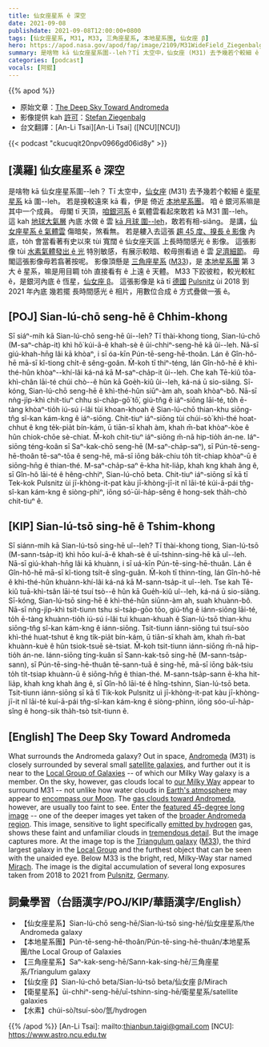 ```yaml
---
title: 仙女座星系 ê 深空
date: 2021-09-08
publishdate: 2021-09-08T12:00:00+0800
tags: [仙女座星系, M31, M33, 三角座星系, 本地星系團, 仙女座 β]
hero: https://apod.nasa.gov/apod/fap/image/2109/M31WideField_Ziegenbalg_960_annotated.jpg
summary: 是啥物 kā 仙女座星系圍--leh？Tī 太空中，仙女座 (M31) 去予幾若个較細 ê 衛星星系 kā 圍--leh。
categories: [podcast]
vocals: [阿錕]
---
```


{{% apod %}}

- 原始文章：[The Deep Sky Toward Andromeda](https://apod.nasa.gov/apod/ap210908.html)
- 影像提供 kah [許可](https://creativecommons.org/licenses/by-nc-sa/2.0/)：[Stefan Ziegenbalg](http://www.simg.de/)
- 台文翻譯：[An-Li Tsai][An-Li Tsai] ([NCU][NCU])

{{< podcast "ckucuqit20npv0966gd06id8y" >}}

## [漢羅] 仙女座星系 ê 深空
是啥物 kā 仙女座星系圍--leh？
Tī 太空中，[仙女座][Andromeda] (M31) 去予幾若个較細 ê [衛星星系][satellite galaxies] kā 圍--leh。
若是搝較遠來 kā 看，伊是 倚近 [本地星系團][Local Group of Galaxies]。
咱 ê 銀河系嘛是其中一个成員。
毋閣 tī 天頂，[咱銀河系][our Milky Way] ê 氣體雲看起來敢若 kā M31 圍--leh。
這 kah [地球大氣層][Earth's atmosphere] 內底 水做 ê 雲 [kā 月球 圍--leh][encompass our Moon t]，敢若有相-siâng。
是講，[仙女座星系 ê 氣體雲][gas clouds toward Andromeda] 傷暗矣，煞看無。
若是軁入去這張 [趨 45 度、搝長 ê 影像][featured 45-degree long image] 內底，to̍h 會當看著有史以來 tùi 寬闊 ê 仙女座天區 上長時間感光 ê 影像。
這張影像 tùi [水素氣體發出 ê 光][emitted by hydrogen] 特別敏感，有展示較暗、較毋捌看過 ê 雲 [足濟細節][tremendous detail]。
毋閣這張影像毋若翕著按呢。
影像頂懸是 [三角座星系][Triangulum galaxy] ([M33][M33])，是 [本地星系團][Local Group] 第 3 大 ê 星系，嘛是用目睭 to̍h 直接看有 ê 上遠 ê 天體。
M33 下跤彼粒，較光較紅 ê，是銀河內底 ê 恆星，[仙女座 β][Mirach]。
這張影像是 kā tī [德國][Germany] [Pulsnitz][Pulsnitz] ùi 2018 到 2021 年內底 幾若擺 長時間感光 ê 相片，用數位合成 ê 方式疊做一張 ê。

## [POJ] Sian-lú-chō seng-hē ê Chhim-khong
Sī siáⁿ-mih kā Sian-lú-chō seng-hē ûi--leh?
Tī thài-khong tiong, Sian-lú-chō (M-saⁿ-cha̍p-it) khì hō͘ kúi-ā-ê khah-sè ê ūi-chhiⁿ-seng-hē kā ûi--leh.
Nā-sī giú-khah-hn̄g lâi kā khòaⁿ, i sī óa-kīn Pún-tē-seng-hē-thoân.
Lán ê Gîn-hô-hē mā-sī kî-tiong chi̍t-ê sêng-goân.
M̄-koh tī thiⁿ-téng, lán Gîn-hô-hē ê khì-thé-hûn khòaⁿ--khí-lâi ká-ná kā M-saⁿ-cha̍p-it ûi--leh.
Che kah Tē-kiû tōa-khì-chân lāi-té chúi chò--ê hûn kā Goe̍h-kiû ûi--leh, ká-ná ū sio-siâng.
Sī-kóng, Sian-lú-chō seng-hē ê khì-thé-hûn siūⁿ-àm ah, soah khòaⁿ-bô.
Nā-sī nǹg-ji̍p-khì chit-tiuⁿ chhu sì-cha̍p-gō͘ tō͘, giú-tn̂g ê iáⁿ-siōng lāi-té, to̍h ē-tàng khòaⁿ-tio̍h iú-sú í-lâi tùi khoan-khoah ê Sian-lú-chō thian-khu siōng-tn̂g sî-kan kám-kng ê iáⁿ-siōng.
Chit-tiuⁿ iáⁿ-siōng tùi chúi-sò͘ khì-thé hoat-chhut ê kng te̍k-pia̍t bín-kám, ū tiān-sī khah àm, khah m̄-bat khòaⁿ-kòe ê hûn chiok-chōe sè-chiat.
M̄-koh chit-tiuⁿ iáⁿ-siōng m̄-nā hip-tio̍h án-ne.
Iáⁿ-siōng téng-koân sī Saⁿ-kak-chō seng-hē (M-saⁿ-cha̍p-saⁿ), sī Pún-tē-seng-hē-thoân tē-saⁿ-tōa ê seng-hē, mā-sī iōng ba̍k-chiu to̍h ti̍t-chiap khòaⁿ-ū ê siōng-hn̄g ê thian-thé.
M-saⁿ-cha̍p-saⁿ ē-kha hit-lia̍p, khah kng khah âng ê, sī Gîn-hô lāi-té ê hêng-chhiⁿ, Sian-lú-chō beta.
Chit-tiuⁿ iáⁿ-siōng sī kā tī Tek-kok Pulsnitz ùi jī-khòng-it-pat kàu jī-khòng-jī-it nî lāi-té kúi-ā-pái tn̂g-sî-kan kám-kng ê siòng-phìⁿ, iōng só͘-ūi-ha̍p-sêng ê hong-sek tha̍h-chò chit-tiuⁿ ê.

## [KIP] Sian-lú-tsō sing-hē ê Tshim-khong
Sī siánn-mih kā Sian-lú-tsō sing-hē uî--leh?
Tī thài-khong tiong, Sian-lú-tsō (M-sann-tsa̍p-it) khì hōo kuí-ā-ê khah-sè ê uī-tshinn-sing-hē kā uî--leh.
Nā-sī giú-khah-hn̄g lâi kā khuànn, i sī uá-kīn Pún-tē-sing-hē-thuân.
Lán ê Gîn-hô-hē mā-sī kî-tiong tsi̍t-ê sîng-guân.
M̄-koh tī thinn-tíng, lán Gîn-hô-hē ê khì-thé-hûn khuànn-khí-lâi ká-ná kā M-sann-tsa̍p-it uî--leh.
Tse kah Tē-kiû tuā-khì-tsân lāi-té tsuí tsò--ê hûn kā Gue̍h-kiû uî--leh, ká-ná ū sio-siâng.
Sī-kóng, Sian-lú-tsō sing-hē ê khì-thé-hûn siūnn-àm ah, suah khuànn-bô.
Nā-sī nǹg-ji̍p-khì tsit-tiunn tshu sì-tsa̍p-gōo tōo, giú-tn̂g ê iánn-siōng lāi-té, to̍h ē-tàng khuànn-tio̍h iú-sú í-lâi tuì khuan-khuah ê Sian-lú-tsō thian-khu siōng-tn̂g sî-kan kám-kng ê iánn-siōng.
Tsit-tiunn iánn-siōng tuì tsuí-sòo khì-thé huat-tshut ê kng ti̍k-pia̍t bín-kám, ū tiān-sī khah àm, khah m̄-bat khuànn-kuè ê hûn tsiok-tsuē sè-tsiat.
M̄-koh tsit-tiunn iánn-siōng m̄-nā hip-tio̍h án-ne.
Iánn-siōng tíng-kuân sī Sann-kak-tsō sing-hē (M-sann-tsa̍p-sann), sī Pún-tē-sing-hē-thuân tē-sann-tuā ê sing-hē, mā-sī iōng ba̍k-tsiu to̍h ti̍t-tsiap khuànn-ū ê siōng-hn̄g ê thian-thé.
M-sann-tsa̍p-sann ē-kha hit-lia̍p, khah kng khah âng ê, sī Gîn-hô lāi-té ê hîng-tshinn, Sian-lú-tsō beta.
Tsit-tiunn iánn-siōng sī kā tī Tik-kok Pulsnitz uì jī-khòng-it-pat kàu jī-khòng-jī-it nî lāi-té kuí-ā-pái tn̂g-sî-kan kám-kng ê siòng-phìnn, iōng sóo-uī-ha̍p-sîng ê hong-sik tha̍h-tsò tsit-tiunn ê.

## [English] The Deep Sky Toward Andromeda
What surrounds the Andromeda galaxy?
Out in space, [Andromeda][Andromeda] (M31) is closely surrounded by several small [satellite galaxies][satellite galaxies], and further out it is near to the [Local Group of Galaxies][Local Group of Galaxies] -- of which our Milky Way galaxy is a member.
On the sky, however, gas clouds local to [our Milky Way][our Milky Way] appear to surround M31 -- not unlike how water clouds in [Earth's atmosphere][Earth's atmosphere] may appear to [encompass our Moon][encompass our Moon e].
The [gas clouds toward Andromeda][gas clouds toward Andromeda], however, are usually too faint to see.
Enter the [featured 45-degree long image][featured 45-degree long image] -- one of the deeper images yet taken of the [broader Andromeda region][broader Andromeda region].
This image, sensitive to light specifically [emitted by hydrogen][emitted by hydrogen] gas, shows these faint and unfamiliar clouds in [tremendous detail][tremendous detail].
But the image captures more.
At the image top is the [Triangulum galaxy][Triangulum galaxy] ([M33][M33]), the third largest galaxy in the [Local Group][Local Group] and the furthest object that can be seen with the unaided eye.
Below M33 is the bright, red, Milky-Way star named [Mirach][Mirach].
The image is the digital accumulation of several long exposures taken from 2018 to 2021 from [Pulsnitz][Pulsnitz], [Germany][Germany].

## 詞彙學習（台語漢字/POJ/KIP/華語漢字/English）
- 【仙女座星系】Sian-lú-chō seng-hē/Sian-lú-tsō sing-hē/仙女座星系/the Andromeda galaxy
- 【本地星系團】Pún-tē-seng-hē-thoân/Pún-tē-sing-hē-thuân/本地星系團/the Local Group of Galaxies
- 【三角座星系】Saⁿ-kak-seng-hē/Sann-kak-sing-hē/三角座星系/Triangulum galaxy
- 【仙女座 β】Sian-lú-chō beta/Sian-lú-tsō beta/仙女座 β/Mirach
- 【衛星星系】ūi-chhiⁿ-seng-hē/uī-tshinn-sing-hē/衛星星系/satellite galaxies
- 【水素】chúi-sò͘/tsuí-sòo/氫/hydrogen

{{% /apod %}}
[An-Li Tsai]: mailto:thianbun.taigi@gmail.com
[NCU]: https://www.astro.ncu.edu.tw

[Andromeda]:https://en.wikipedia.org/wiki/Andromeda_Galaxy
[satellite galaxies]:https://en.wikipedia.org/wiki/List_of_Andromeda%27s_satellite_galaxies
[Local Group of Galaxies]:https://en.wikipedia.org/wiki/Local_Group#Component_galaxies
[our Milky Way]:https://solarsystem.nasa.gov/resources/285/the-milky-way-galaxy/
[Earth's atmosphere]:https://climate.nasa.gov/news/2919/earths-atmosphere-a-multi-layered-cake/
[encompass our Moon e]:https://apod.nasa.gov/apod/ap210119.html
[encompass our Moon t]:https://apod.tw/daily/20210119/
[gas clouds toward Andromeda]:https://apod.nasa.gov/apod/ap170104.html
[featured 45-degree long image]:http://www.simg.de/nebulae3/and-lac.html
[broader Andromeda region]:https://apod.nasa.gov/apod/ap170303.html
[emitted by hydrogen]:https://en.wikipedia.org/wiki/H-alpha
[tremendous detail]:https://image.shutterstock.com/image-photo/wide-eyed-double-dapple-dachshund-260nw-1057810916.jpg
[Triangulum galaxy]:https://www.nasa.gov/feature/goddard/2019/messier-33-the-triangulum-galaxy
[M33]:https://apod.nasa.gov/apod/ap191231.html
[Local Group]:http://www.atlasoftheuniverse.com/localgr.html
[Mirach]:https://en.wikipedia.org/wiki/Beta_Andromedae
[Pulsnitz]:https://en.wikipedia.org/wiki/Pulsnitz
[Germany]:https://en.wikipedia.org/wiki/Germany
